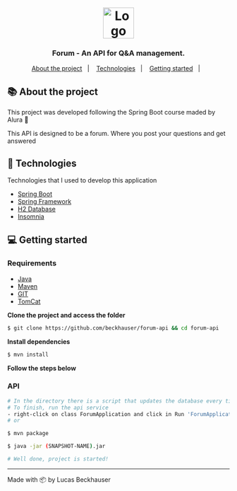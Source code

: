 
<h1 align="center">
  <img src="http://cdn.onlinewebfonts.com/svg/img_569498.png" alt="Logo" height="70">
</h1>

<h3 align="center">
  Forum - An API for Q&A management.
</h3>

<p align="center">
  <a href="#-about-the-project">About the project</a>&nbsp;&nbsp;&nbsp;|&nbsp;&nbsp;&nbsp;
  <a href="#-technologies">Technologies</a>&nbsp;&nbsp;&nbsp;|&nbsp;&nbsp;&nbsp;
  <a href="#-getting-started">Getting started</a>&nbsp;&nbsp;&nbsp;|&nbsp;&nbsp;&nbsp;
</p>

## 📚 About the project

This project was developed following the Spring Boot course maded by Alura 🚀

This API is designed to be a forum. Where you post your questions and get answered

## 🚀 Technologies

Technologies that I used to develop this application

- [Spring Boot](https://spring.io/projects/spring-boot)
- [Spring Framework](https://spring.io/)
- [H2 Database](https://www.h2database.com/html/main.html)
- [Insomnia]()

## 💻 Getting started

### Requirements

- [Java](https://www.oracle.com/java/technologies/javase/jdk11-archive-downloads.html)
- [Maven](https://maven.apache.org/)
- [GIT](https://git-scm.com/)
- [TomCat](https://tomcat.apache.org/)

**Clone the project and access the folder**

```bash
$ git clone https://github.com/beckhauser/forum-api && cd forum-api
```

**Install dependencies**

```bash
$ mvn install
```

**Follow the steps below**

### API

```bash
# In the directory there is a script that updates the database every time you start the application
# To finish, run the api service
- right-click on class ForumApplication and click in Run 'ForumApplication'
# or

$ mvn package

$ java -jar (SNAPSHOT-NAME).jar

# Well done, project is started!
```
---
Made with 📦 by Lucas Beckhauser 
